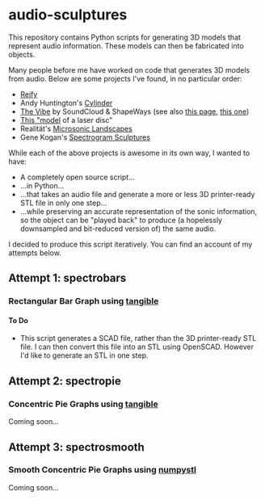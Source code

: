 # audio-sculptures

This repository contains Python scripts for generating 3D models that represent audio information. These models can then be fabricated into objects.

Many people before me have worked on code that generates 3D models from audio. Below are some projects I've found, in no particular order:

- [Reify](http://www.reify.nyc/)
- Andy Huntington's [Cylinder](http://extraversion.co.uk/2003/cylinder/)
- [The Vibe](http://3dprinting.com/products/the-vibe-by-soundcloud-shapeways/) by SoundCloud & ShapeWays (see also [this page](http://mary-huang.com/projects/shapeways-vibe/), [this one](http://www.shapeways.com/blog/archives/1249-sound-you-can-touch-3d-print-a-custom-iphone-case-with-your-favorite-sound-from-soundcloud.html))
- [This "model](http://www.3d-printings.org/category/3d-printing-music/) of a laser disc"
- Realit&auml;t's [Microsonic Landscapes](http://www.realitat.com/microsonic/)
- Gene Kogan's [Spectrogram Sculptures](http://www.genekogan.com/works/audio-sculpture.html)

While each of the above projects is awesome in its own way, I wanted to have:

- A completely open source script...
- ...in Python...
- ...that takes an audio file and generate a more or less 3D printer-ready STL file in only one step...
- ...while preserving an accurate representation of the sonic information, so the object can be "played back" to produce (a hopelessly downsampled and bit-reduced version of) the same audio.

I decided to produce this script iteratively. You can find an account of my attempts below.

## Attempt 1: spectrobars
### Rectangular Bar Graph using [tangible](https://github.com/dbrgn/tangible)

#### To Do

- This script generates a SCAD file, rather than the 3D printer-ready STL file. I can then convert this file into an STL using OpenSCAD. However I'd like to generate an STL in one step.

## Attempt 2: spectropie
### Concentric Pie Graphs using [tangible](https://github.com/dbrgn/tangible)

Coming soon...

## Attempt 3: spectrosmooth
### Smooth Concentric Pie Graphs using [numpystl](https://github.com/WoLpH/numpy-stl)

Coming soon...